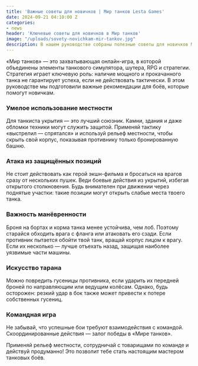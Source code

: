 ```yaml
---
title: 'Важные советы для новичков | Мир танков Lesta Games'
date: 2024-09-21 04:10:00 Z
categories:
- news
header: 'Ключевые советы для новичков в Мир танков'
image: "/uploads/sovety-novichkam-mir-tankov.jpg"
description: В нашем руководстве собраны полезные советы для новичков Мир танков, которые помогут вам стать настоящим мастером танковых сражений. Наша команда желает вам удачи на полях брани!...
---
```


<p>&laquo;Мир танков&raquo; &mdash; это захватывающая онлайн-игра, в которой объединены элементы танкового симулятора, шутера, RPG и стратегии. Стратегия играет ключевую роль: наличие мощного и прокачанного танка не гарантирует успеха, если не действовать тактически. В этом руководстве мы подготовили важные рекомендации для боёв, которые помогут новичкам.</p>
<h3>Умелое использование местности</h3>
<p>Для танкиста укрытия &mdash; это лучший союзник. Камни, здания и даже обломки техники могут служить защитой. Применяй тактику &laquo;выстрелил &mdash; спрятался&raquo; и используй рельеф местности, чтобы скрыть свой корпус, показывая противнику только бронированную башню.</p>
<h3>Атака из защищённых позиций</h3>
<p>Не стоит действовать как герой экшн-фильма и бросаться на врагов сразу от нескольких пушек. Веди боевые действия из укрытий, избегая открытого столкновения. Будь внимателен при движении через поднятые участки: такие позиции могут открыть слабые места твоего танка.</p>
<h3>Важность манёвренности</h3>
<p>Броня на бортах и корма танка менее устойчива, чем лоб. Поэтому старайся обходить врага с фланга или атаковать его сзади. Если противник пытается обойти твой танк, вращай корпус лицом к врагу. Если их несколько &mdash; лучше отъехать назад, защищая наиболее уязвимые части машины.</p>
<h3>Искусство тарана</h3>
<p>Можно повредить гусеницы противника, если ударить их передней броней по направляющим или ведущим колёсам. Однако, будь осторожен: резкий удар в бок также может привести к потере собственных гусениц.</p>
<h3>Командная игра</h3>
<p>Не забывай, что успешные бои требуют взаимодействия с командой. Скоординированные действия &mdash; залог победы в &laquo;Мире танков&raquo;.</p>
<p>Применяй рельеф местности, сотрудничай с товарищами по команде и действуй продуманно! Это позволит тебе стать настоящим мастером танковых боёв.</p>